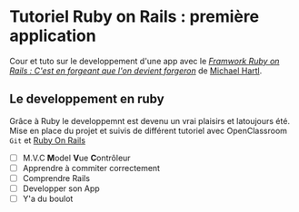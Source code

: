 # Tutoriel Ruby on Rails : première application

Cour et tuto sur le developpement d'une app avec le
[*Framwork Ruby on Rails : C'est en forgeant que l'on devient forgeron*](http://rubyonrails.org/) de [Michael Hartl](http://michaelhartl.com/).

## Le developpement en ruby

Grâce à Ruby le developpemnt est devenu un vrai plaisirs et latoujours été. Mise en place du projet et suivis de différent tutoriel avec OpenClassroom `Git` et [Ruby On Rails](http://french.railstutorial.org/chapters/beginning#top)

- [ ] M.V.C **M**odel **V**ue **C**ontrôleur
- [ ] Apprendre à commiter correctement
- [ ] Comprendre Rails
- [ ] Developper son App
- [ ] Y'a du boulot
